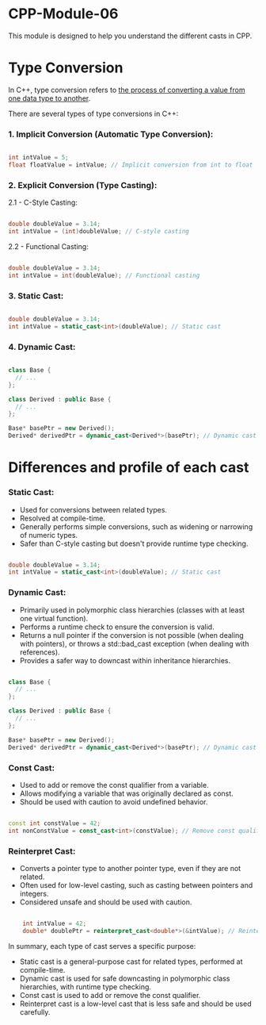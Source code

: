 # CPP-Module-06
 This module is designed to help you understand the different casts in CPP. 

# Type Conversion

In C++, type conversion refers to <ins>the process of converting a value from one data type to another</ins>. 

There are several types of type conversions in C++:

### 1. Implicit Conversion (Automatic Type Conversion):

```cpp

int intValue = 5;
float floatValue = intValue; // Implicit conversion from int to float
```

### 2. Explicit Conversion (Type Casting):

2.1 - C-Style Casting:

```cpp

double doubleValue = 3.14;
int intValue = (int)doubleValue; // C-style casting
```

2.2 - Functional Casting:

```cpp

double doubleValue = 3.14;
int intValue = int(doubleValue); // Functional casting
```

### 3. Static Cast:

```cpp

double doubleValue = 3.14;
int intValue = static_cast<int>(doubleValue); // Static cast
```

### 4. Dynamic Cast:

```cpp

class Base {
  // ...
};

class Derived : public Base {
  // ...
};

Base* basePtr = new Derived();
Derived* derivedPtr = dynamic_cast<Derived*>(basePtr); // Dynamic cast
```

# Differences and profile of each cast

### Static Cast:

  - Used for conversions between related types.
  - Resolved at compile-time.
  - Generally performs simple conversions, such as widening or narrowing of numeric types.
  - Safer than C-style casting but doesn't provide runtime type checking.

```cpp

double doubleValue = 3.14;
int intValue = static_cast<int>(doubleValue); // Static cast
```

### Dynamic Cast:

  - Primarily used in polymorphic class hierarchies (classes with at least one virtual function).
  - Performs a runtime check to ensure the conversion is valid.
  - Returns a null pointer if the conversion is not possible (when dealing with pointers), or throws a std::bad_cast exception (when dealing with references).
  - Provides a safer way to downcast within inheritance hierarchies.

```cpp

class Base {
  // ...
};

class Derived : public Base {
  // ...
};

Base* basePtr = new Derived();
Derived* derivedPtr = dynamic_cast<Derived*>(basePtr); // Dynamic cast
```

### Const Cast:

 - Used to add or remove the const qualifier from a variable.
 - Allows modifying a variable that was originally declared as const.
 - Should be used with caution to avoid undefined behavior.

```cpp

const int constValue = 42;
int nonConstValue = const_cast<int>(constValue); // Remove const qualifier
```

### Reinterpret Cast:

 - Converts a pointer type to another pointer type, even if they are not related.
 - Often used for low-level casting, such as casting between pointers and integers.
 - Considered unsafe and should be used with caution.

```cpp

    int intValue = 42;
    double* doublePtr = reinterpret_cast<double*>(&intValue); // Reinterpret cast
```

In summary, each type of cast serves a specific purpose:

 - Static cast is a general-purpose cast for related types, performed at compile-time.
 - Dynamic cast is used for safe downcasting in polymorphic class hierarchies, with runtime type checking.
 - Const cast is used to add or remove the const qualifier.
 - Reinterpret cast is a low-level cast that is less safe and should be used carefully.
